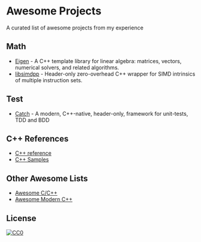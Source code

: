 # Awesome Projects
A curated list of awesome projects from my experience

## Math

* [Eigen](https://bitbucket.org/eigen/eigen/) - A C++ template library for linear algebra: matrices, vectors, numerical solvers, and related algorithms.
* [libsimdpp](https://github.com/p12tic/libsimdpp) - Header-only zero-overhead C++ wrapper for SIMD intrinsics of multiple instruction sets.

## Test

* [Catch](https://github.com/philsquared/Catch) - A modern, C++-native, header-only, framework for unit-tests, TDD and BDD

## C++ References

* [C++ reference](http://en.cppreference.com/)
* [C++ Samples](http://www.cppsamples.com/)

## Other Awesome Lists

* [Awesome C/C++](https://github.com/fffaraz/awesome-cpp)
* [Awesome Modern C++](https://github.com/rigtorp/awesome-modern-cpp)

## License

[![CC0](https://licensebuttons.net/p/zero/1.0/88x31.png)](http://creativecommons.org/publicdomain/zero/1.0/)
